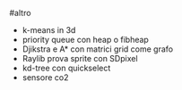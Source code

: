 #altro 
* k-means in 3d
* priority queue con heap o fibheap
* Djikstra e A* con matrici grid come grafo
* Raylib prova sprite con SDpixel
* kd-tree con quickselect
* sensore co2
